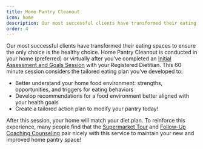 ```yaml
---
title: Home Pantry Cleanout
icon: home
description: Our most successful clients have transformed their eating spaces to ensure the only choice is the healthy choice. Home Pantry Cleanout is conducted virtually after you’ve completed an Initial Assessment and Goals Session. You'll better understand your home food environment, including strengths, opportunities, and triggers for eating behaviors. We can create a tailored action plan to modify your pantry today!
order: 4
---
```


Our most successful clients have transformed their eating spaces to ensure the only choice is the healthy choice. Home Pantry Cleanout is conducted in your home (preferred) or virtually after you’ve completed an [Initial Assessment and Goals Session](/services/initial/) with your Registered Dietitian. This 60 minute session considers the tailored eating plan you’ve developed to:

* Better understand your home food environment: strengths, opportunities, and triggers for eating behaviors
* Develop recommendations for a food environment better aligned with your health goals
* Create a tailored action plan to modify your pantry today!

After this session, your home will match your diet plan. To reinforce this experience, many people find that the [Supermarket Tour](/services/supermarket/) and [Follow-Up Coaching Counseling](/services/followup/) pair nicely with this service to maintain your new and improved home pantry space!
